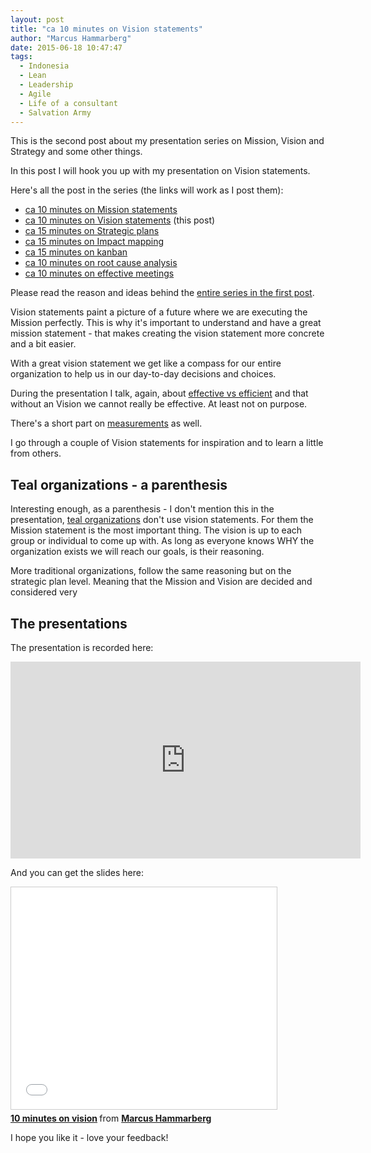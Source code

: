 ```yaml
---
layout: post
title: "ca 10 minutes on Vision statements"
author: "Marcus Hammarberg"
date: 2015-06-18 10:47:47
tags:
  - Indonesia
  - Lean
  - Leadership
  - Agile
  - Life of a consultant
  - Salvation Army
---
```


This is the second post about my presentation series on Mission, Vision and Strategy and some other things.

In this post I will hook you up with my presentation on Vision statements.

Here's all the post in the series (the links will work as I post them):

- [ca 10 minutes on Mission statements](/2015/06/ca-minutes-on-mission.html)
- [ca 10 minutes on Vision statements](/2015/06/ca-minutes-on-vision-statements.html) (this post)
- [ca 15 minutes on Strategic plans](/2015/06/ca-minutes-on-strategic-plans.html)
- [ca 15 minutes on Impact mapping](/2015/06/ca-minutes-on-impact-mapping.html)
- [ca 15 minutes on kanban](/2015/06/ca-minutes-on-kanban.html)
- [ca 10 minutes on root cause analysis](/2015/07/ca-minutes-on-root-cause-analysis.html)
- [ca 10 minutes on effective meetings](/2015/08/ca-minutes-on-effective-meetings.html)

Please read the reason and ideas behind the [entire series in the first post](/2015/06/new-series-marcus-on-business.html).

<!-- excerpt-end -->

Vision statements paint a picture of a future where we are executing the Mission perfectly. This is why it's important to understand and have a great mission statement - that makes creating the vision statement more concrete and a bit easier.

With a great vision statement we get like a compass for our entire organization to help us in our day-to-day decisions and choices.

During the presentation I talk, again, about [effective vs efficient](https://www.marcusoft.net/2014/10/effective-revisted.html) and that without an Vision we cannot really be effective. At least not on purpose.

There's a short part on [measurements](https://www.marcusoft.net/2014/12/what-ive-learned-from-how-to-measure-anything.html) as well.

I go through a couple of Vision statements for inspiration and to learn a little from others.

## Teal organizations - a parenthesis

Interesting enough, as a parenthesis - I don't mention this in the presentation, [teal organizations](https://en.wikipedia.org/wiki/Teal_organisation) don't use vision statements. For them the Mission statement is the most important thing. The vision is up to each group or individual to come up with. As long as everyone knows WHY the organization exists we will reach our goals, is their reasoning.

More traditional organizations, follow the same reasoning but on the strategic plan level. Meaning that the Mission and Vision are decided and considered very

## The presentations

The presentation is recorded here:

<iframe width="560" height="315" src="https://www.youtube.com/embed/dc0zvNymNcM" frameborder="0" allowfullscreen></iframe>

And you can get the slides here:

<iframe src="//www.slideshare.net/slideshow/embed_code/key/Kl5gpAmr9WmU4" width="425" height="355" frameborder="0" marginwidth="0" marginheight="0" scrolling="no" style="border:1px solid #CCC; border-width:1px; margin-bottom:5px; max-width: 100%;" allowfullscreen> </iframe> <div style="margin-bottom:5px"> <strong> <a href="//www.slideshare.net/marcusoftnet/10-minutes-on-vision" title="10 minutes on vision" target="_blank">10 minutes on vision</a> </strong> from <strong><a href="//www.slideshare.net/marcusoftnet" target="_blank">Marcus Hammarberg</a></strong> </div>

I hope you like it - love your feedback!
